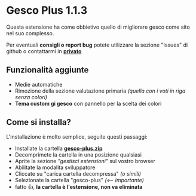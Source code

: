 # Gesco Plus 1.1.3

Questa estensione ha come obbietivo quello di migliorare gesco come sito nel suo complesso.

Per eventuali **consigli o report bug** potete utilizzare la sezione "Issues" di github o contattarmi in **[privato](https://www.instagram.com/csavi.er/)**

## Funzionalità aggiunte
- Medie automatiche
- Rimozione della sezione valutazione primaria *(quella con i voti in riga senza colori)*
- **Tema custom gi gesco** con pannello per la scelta dei colori

## Come si installa?

L'installazione è molto semplice, seguite questi passaggi:

- Installate la cartella **[gesco-plus.zip](https://github.com/bye-csavier/Gesco-Bearzi-Plus/archive/refs/heads/main.zip "gesco-plus.zip")**
- Decomprimete la cartella in una posizione qualsiasi 
- Aprite la sezione *"gestisci estensioni"* sul vostro browser
- Abilitate la modalita sviluppatore
- Cliccate su "carica cartella decompressa" *(o simili)*
- Selezionate la cartella "gesco-plus" *(<-- importante)* 
- fatto 👍, **la cartella è l'estensione, non va eliminata**
